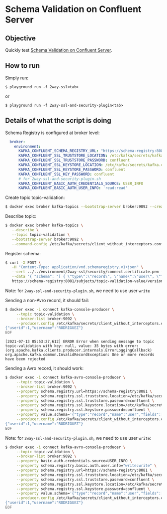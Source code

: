 # Schema Validation on Confluent Server

## Objective

Quickly test [Schema Validation on Confluent Server](https://docs.confluent.io/platform/current/schema-registry/schema-validation.html#sv-on-cs).


## How to run

Simply run:

```
$ playground run -f 2way-ssl<tab>
```

or

```
$ playground run -f 2way-ssl-and-security-plugin<tab>
```

## Details of what the script is doing

Schema Registry is configured at broker level:

```yml
  broker:
    environment:
      KAFKA_CONFLUENT_SCHEMA_REGISTRY_URL: "https://schema-registry:8081"
      KAFKA_CONFLUENT_SSL_TRUSTSTORE_LOCATION: /etc/kafka/secrets/kafka.client.truststore.jks
      KAFKA_CONFLUENT_SSL_TRUSTSTORE_PASSWORD: confluent
      KAFKA_CONFLUENT_SSL_KEYSTORE_LOCATION: /etc/kafka/secrets/kafka.client.keystore.jks
      KAFKA_CONFLUENT_SSL_KEYSTORE_PASSWORD: confluent
      KAFKA_CONFLUENT_SSL_KEY_PASSWORD: confluent
      # for 2way-ssl-and-security-plugin.sh
      KAFKA_CONFLUENT_BASIC_AUTH_CREDENTIALS_SOURCE: USER_INFO
      KAFKA_CONFLUENT_BASIC_AUTH_USER_INFO: 'read:read'
```

Create topic topic-validation:

```bash
$ docker exec broker kafka-topics --bootstrap-server broker:9092 --create --topic topic-validation --partitions 1 --replication-factor 2 --command-config /etc/kafka/secrets/client_without_interceptors.config --config confluent.key.schema.validation=true --config confluent.value.schema.validation=true
```

Describe topic:

```bash
$ docker exec broker kafka-topics \
   --describe \
   --topic topic-validation \
   --bootstrap-server broker:9092 \
   --command-config /etc/kafka/secrets/client_without_interceptors.config
```

Register schema:

```bash
$ curl -X POST \
   -H "Content-Type: application/vnd.schemaregistry.v1+json" \
   --cert ../../environment/2way-ssl/security/connect.certificate.pem --key ../../environment/2way-ssl/security/connect.key --tlsv1.2 --cacert ../../environment/2way-ssl/security/snakeoil-ca-1.crt \
   --data '{ "schema": "[ { \"type\":\"record\", \"name\":\"user\", \"fields\": [ {\"name\":\"userid\",\"type\":\"long\"}, {\"name\":\"username\",\"type\":\"string\"} ]} ]" }' \
   https://schema-registry:8081/subjects/topic-validation-value/versions
```

Note: for `2way-ssl-and-security-plugin.sh`, we need to use user `write`

Sending a non-Avro record, it should fail:

```bash
$ docker exec -i connect kafka-console-producer \
     --topic topic-validation \
     --broker-list broker:9092 \
     --producer.config /etc/kafka/secrets/client_without_interceptors.config << EOF
{"userid":1,"username":"RODRIGUEZ"}
EOF
```

```
[2021-07-13 05:53:27,612] ERROR Error when sending message to topic topic-validation with key: null, value: 35 bytes with error: (org.apache.kafka.clients.producer.internals.ErrorLoggingCallback)
org.apache.kafka.common.InvalidRecordException: One or more records have been rejected
```

Sending a Avro record, it should work:

```bash
$ docker exec -i connect kafka-avro-console-producer \
     --topic topic-validation \
     --broker-list broker:9092 \
     --property schema.registry.url=https://schema-registry:8081 \
     --property schema.registry.ssl.truststore.location=/etc/kafka/secrets/kafka.client.truststore.jks \
     --property schema.registry.ssl.truststore.password=confluent \
     --property schema.registry.ssl.keystore.location=/etc/kafka/secrets/kafka.client.keystore.jks \
     --property schema.registry.ssl.keystore.password=confluent \
     --property value.schema='{"type":"record","name":"user","fields":[{"name":"userid","type":"long"},{"name":"username","type":"string"}]}' \
     --producer.config /etc/kafka/secrets/client_without_interceptors.config << EOF
{"userid":1,"username":"RODRIGUEZ"}
EOF
```

Note: for `2way-ssl-and-security-plugin.sh`, we need to use user `write`:

```bash
$ docker exec -i connect kafka-avro-console-producer \
     --topic topic-validation \
     --broker-list broker:9092 \
     --property basic.auth.credentials.source=USER_INFO \
     --property schema.registry.basic.auth.user.info="write:write" \
     --property schema.registry.url=https://schema-registry:8081 \
     --property schema.registry.ssl.truststore.location=/etc/kafka/secrets/kafka.client.truststore.jks \
     --property schema.registry.ssl.truststore.password=confluent \
     --property schema.registry.ssl.keystore.location=/etc/kafka/secrets/kafka.client.keystore.jks \
     --property schema.registry.ssl.keystore.password=confluent \
     --property value.schema='{"type":"record","name":"user","fields":[{"name":"userid","type":"long"},{"name":"username","type":"string"}]}' \
     --producer.config /etc/kafka/secrets/client_without_interceptors.config << EOF
{"userid":1,"username":"RODRIGUEZ"}
EOF
```
